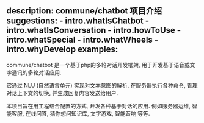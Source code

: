 description: commune/chatbot 项目介绍
suggestions:
    - intro.whatIsChatbot
    - intro.whatIsConversation
    - intro.howToUse
    - intro.whatSpecial
    - intro.whatWheels
    - intro.whyDevelop
examples:
---

commune/chatbot 是一个基于php的多轮对话开发框架, 用于开发基于语音或文字通讯的多轮对话应用.

它通过 NLU (自然语言单元) 实现对文本意图的解析, 在服务器执行各种命令, 管理对话上下文的切换, 并生成回复内容发送给用户.

本项目旨在用工程结合配置的方式, 开发各种基于对话的应用. 例如服务器运维, 智能客服, 在线问答, 猜你想问知识库, 文字游戏, 智能音响 等等.

